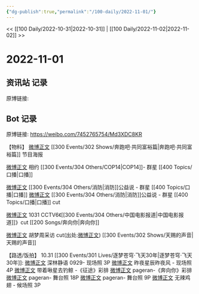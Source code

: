```yaml
---
{"dg-publish":true,"permalink":"/100-daily/2022-11-01/"}
---
```



<< [[100 Daily/2022-10-31\|2022-10-31]] | [[100 Daily/2022-11-02\|2022-11-02]] >>

# 2022-11-01

## 资讯站 记录

原博链接:

## Bot 记录

原博链接: https://weibo.com/7452765754/Md3XDC8KR

【物料】
[微博正文](http://weibo.com/5242381821/McYKmloOI) [[300 Events/302 Shows/奔跑吧·共同富裕篇\|奔跑吧·共同富裕篇]] 节目海报

[微博正文](https://m.weibo.cn/2286908003/4830949995713603) 相约 [[300 Events/304 Others/COP14\|COP14]]- 群星 [[400 Topics/口播\|口播]]

[微博正文](http://weibo.com/3549916270/McZRlBeyk) [[300 Events/304 Others/消防\|消防]]公益说 - 群星 [[400 Topics/口播\|口播]]
[微博正文](https://weibo.com/6466290670/Md0a1mIjy) [[300 Events/304 Others/消防\|消防]]公益说 - 群星 [[400 Topics/口播\|口播]] cut

[微博正文](http://weibo.com/6466290670/Md37j60bl) 1031 CCTV6《[[300 Events/304 Others/中国电影报道\|中国电影报道]]》cut [[200 Songs/奔向你\|奔向你]]

[微博正文](http://weibo.com/3246571812/McZlNsXJZ) 胡梦周采访 cut(出处:[微博正文](http://weibo.com/7505998751/M6Yhx1pew)) [[300 Events/302 Shows/天赐的声音\|天赐的声音]]

【路透/饭拍】
10.31 [[300 Events/301 Lives/逐梦苍穹·飞天30年\|逐梦苍穹·飞天30年]]:
[微博正文](http://weibo.com/7466737334/McV7BdLvy) 深林静语 0929- 现场照 3P
[微博正文](http://weibo.com/5801867386/Md3nl70qr) 昨夜星辰昨夜风 - 现场照 4P
[微博正文](http://weibo.com/3246571812/Md3lKFIbJ) 带着啾星去钓鲸 -《征途》彩排
[微博正文](http://weibo.com/7633014126/Md1Xny2oE) pageran-《奔向你》彩排
[微博正文](http://weibo.com/7633014126/Md3zU0WNZ) pageran- 舞台照 18P
[微博正文](http://weibo.com/7633014126/Md3Gebhus) pageran- 舞台照 9P
[微博正文](https://m.weibo.cn/7495641082/4831137421069325) 无辣鸡翅 - 候场照 3P
